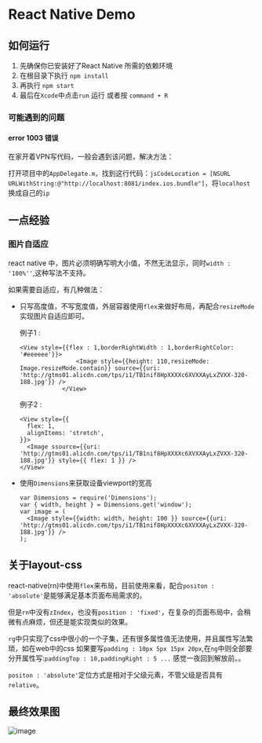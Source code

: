 # React Native Demo


## 如何运行

1. 先确保你已安装好了React Native 所需的依赖环境
2. 在根目录下执行 `npm install`
3. 再执行 `npm start`
4. 最后在`Xcode`中点击`run` 运行 或者按 `command + R`

### 可能遇到的问题

#### error 1003 错误

在家开着VPN写代码，一般会遇到该问题，解决方法： 

打开项目中的`AppDelegate.m`，找到这行代码：`jsCodeLocation = [NSURL URLWithString:@"http://localhost:8081/index.ios.bundle"]`，将`localhost`换成自己的`ip`


## 一点经验

### 图片自适应

react native 中，图片必须明确写明大小值，不然无法显示，同时`width : '100%''`,这种写法不支持。

如果需要自适应，有几种做法：

* 只写高度值，不写宽度值，外层容器使用`flex`来做好布局，再配合`resizeMode`实现图片自适应即可。
	
	例子1 : 
	
	```
	<View style={{flex : 1,borderRightWidth : 1,borderRightColor: '#eeeeee'}}>
                    <Image style={{height: 110,resizeMode: Image.resizeMode.contain}} source={{uri: 'http://gtms01.alicdn.com/tps/i1/TB1nif8HpXXXXc6XVXXAyLxZVXX-320-188.jpg'}} />
                </View>
	```
	例子2 :
	
	```
	<View style={{
	  flex: 1,
	  alignItems: 'stretch',
	}}>
	  <Image ssource={{uri: 'http://gtms01.alicdn.com/tps/i1/TB1nif8HpXXXXc6XVXXAyLxZVXX-320-188.jpg'}} style={{ flex: 1 }} />
	</View>
	```
	
* 使用`Dimensions`来获取设备viewport的宽高

	```
	var Dimensions = require('Dimensions');
	var { width, height } = Dimensions.get('window');
	var image = (
	  <Image style={{width: width, height: 100 }} source={{uri: 'http://gtms01.alicdn.com/tps/i1/TB1nif8HpXXXXc6XVXXAyLxZVXX-320-188.jpg'}} />
	);
	```

## 关于layout-css 

react-native(rn)中使用`flex`来布局，目前使用来看，配合`positon : 'absolute'`是能够满足基本页面布局需求的。

但是`rn`中没有`zIndex`，也没有`position : 'fixed'`，在复杂的页面布局中，会稍微有点麻烦，但还是能实现类似的效果。

`rg`中只实现了css中很小的一个子集，还有很多属性值无法使用，并且属性写法繁琐，如在web中的css 如果要写`padding : 10px 5px 15px 20px`,在`ng`中则全部要分开属性写:`paddingTop : 10,paddingRight : 5 ...` 感觉一夜回到解放前。。

`positon : 'absolute'`定位方式是相对于父级元素，不管父级是否具有`relative`。


## 最终效果图

![image](http://blog.saick.net/HostedResources/Images/2016/ReactNativePreview.png)

